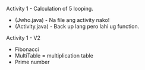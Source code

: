 Activity 1 - Calculation of 5 looping. 
- (Jwho.java) - Na file ang activity nako!
- (Activity.java) - Back up lang pero lahi ug function.

Activity 1 - V2
-  Fibonacci
-  MultiTable = multiplication table
-  Prime number
